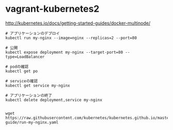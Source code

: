 # vagrant-kubernetes2

http://kubernetes.io/docs/getting-started-guides/docker-multinode/



```
# アプリケーションのデプロイ
kubectl run my-nginx --image=nginx --replicas=2 --port=80

# 公開
kubectl expose deployment my-nginx --target-port=80 --type=LoadBalancer

# podの確認
kubectl get po

# serviceの確認
kubectl get service my-nginx

# アプリケーションの終了
kubectl delete deployment,service my-nginx


```

```
wget https://raw.githubusercontent.com/kubernetes/kubernetes.github.io/master/docs/user-guide/run-my-nginx.yaml


```


